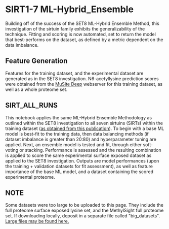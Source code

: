 # SIRT1-7 ML-Hybrid_Ensemble
Building off of the success of the SET8 ML-Hybrid Ensemble Method, this investigation of the sirtuin family exhibits the generalizability of the technique. Fitting and scoring is now automated, set to return the model that best-performs on the dataset, as defined by a metric dependent on the data imbalance. 

## Feature Generation
Features for the training dataset, and the experimental dataset are generated as in the SET8 investigation. N6-acetyllysine prediction scores were obtained from the [MuSite Deep](https://academic.oup.com/nar/article/48/W1/W140/5824154) webserver for this training dataset, as well as a whole proteome set. 

## SIRT_ALL_RUNS
This notebook applies the same ML-Hybrid Ensemble Methodology as outlined within the SET8 investigation to all seven sirtuins (SIRTs) within the training dataset ([as obtained from this publication](https://www.nature.com/articles/ncomms3327)). To begin with a base ML model is best-fit to the training data, then data balancing methods (if dataset imbalance is greater than 20:80) and hyperparameter tuning are applied. Next, an ensemble model is tested and fit, through either soft-voting or stacking. Performance is assessed and the resulting combination is applied to score the same experimental surface exposed dataset as applied to the SET8 investigation. Outputs are model performances (upon the training + validation datasets for fit assessment), as well as feature importance of the base ML model, and a dataset containing the scored experimental proteome. 

## NOTE
Some datasets were too large to be uploaded to this page. They include the full proteome surface exposed lysine set, and the MethylSight full proteome set. If downloading locally, deposit in a separate file called "big_datasets". [Large files may be found here.](https://drive.google.com/drive/folders/16vLRi1fO6vgmI8lwu0RxCW_Vr8JOC6EO?usp=sharing)
